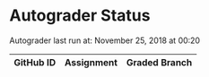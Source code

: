 # Autograder Status
Autograder last run at: November 25, 2018 at 00:20

| GitHub ID | Assignment | Graded Branch |
|-----------|------------|---------------|
